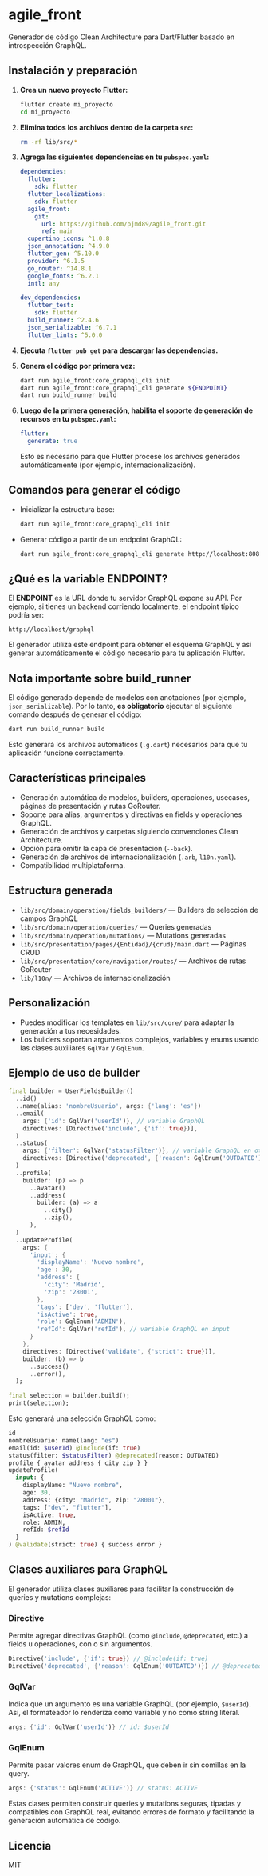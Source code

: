 # agile_front

Generador de código Clean Architecture para Dart/Flutter basado en introspección GraphQL.

## Instalación y preparación

1. **Crea un nuevo proyecto Flutter:**
   ```bash
   flutter create mi_proyecto
   cd mi_proyecto
   ```
2. **Elimina todos los archivos dentro de la carpeta `src`:**
   ```bash
   rm -rf lib/src/*
   ```
3. **Agrega las siguientes dependencias en tu `pubspec.yaml`:**

   ```yaml
   dependencies:
     flutter:
       sdk: flutter
     flutter_localizations:
       sdk: flutter
     agile_front:
       git:
         url: https://github.com/pjmd89/agile_front.git
         ref: main
     cupertino_icons: ^1.0.8
     json_annotation: ^4.9.0
     flutter_gen: ^5.10.0
     provider: ^6.1.5
     go_router: ^14.8.1
     google_fonts: ^6.2.1
     intl: any

   dev_dependencies:
     flutter_test:
       sdk: flutter
     build_runner: ^2.4.6
     json_serializable: ^6.7.1
     flutter_lints: ^5.0.0
   ```

4. **Ejecuta `flutter pub get` para descargar las dependencias.**

5. **Genera el código por primera vez:**
   ```bash
   dart run agile_front:core_graphql_cli init
   dart run agile_front:core_graphql_cli generate ${ENDPOINT}
   dart run build_runner build
   ```

6. **Luego de la primera generación, habilita el soporte de generación de recursos en tu `pubspec.yaml`:**
   ```yaml
   flutter:
     generate: true
   ```
   Esto es necesario para que Flutter procese los archivos generados automáticamente (por ejemplo, internacionalización).

## Comandos para generar el código

- Inicializar la estructura base:
  ```bash
  dart run agile_front:core_graphql_cli init
  ```
- Generar código a partir de un endpoint GraphQL:
  ```bash
  dart run agile_front:core_graphql_cli generate http://localhost:8081
  ```

## ¿Qué es la variable ENDPOINT?

El **ENDPOINT** es la URL donde tu servidor GraphQL expone su API. Por ejemplo, si tienes un backend corriendo localmente, el endpoint típico podría ser:

```
http://localhost/graphql
```

El generador utiliza este endpoint para obtener el esquema GraphQL y así generar automáticamente el código necesario para tu aplicación Flutter.

## Nota importante sobre build_runner
El código generado depende de modelos con anotaciones (por ejemplo, `json_serializable`). Por lo tanto, **es obligatorio** ejecutar el siguiente comando después de generar el código:
```bash
dart run build_runner build
```
Esto generará los archivos automáticos (`.g.dart`) necesarios para que tu aplicación funcione correctamente.

## Características principales
- Generación automática de modelos, builders, operaciones, usecases, páginas de presentación y rutas GoRouter.
- Soporte para alias, argumentos y directivas en fields y operaciones GraphQL.
- Generación de archivos y carpetas siguiendo convenciones Clean Architecture.
- Opción para omitir la capa de presentación (`--back`).
- Generación de archivos de internacionalización (`.arb`, `l10n.yaml`).
- Compatibilidad multiplataforma.

## Estructura generada
- `lib/src/domain/operation/fields_builders/` — Builders de selección de campos GraphQL
- `lib/src/domain/operation/queries/` — Queries generadas
- `lib/src/domain/operation/mutations/` — Mutations generadas
- `lib/src/presentation/pages/{Entidad}/{crud}/main.dart` — Páginas CRUD
- `lib/src/presentation/core/navigation/routes/` — Archivos de rutas GoRouter
- `lib/l10n/` — Archivos de internacionalización

## Personalización
- Puedes modificar los templates en `lib/src/core/` para adaptar la generación a tus necesidades.
- Los builders soportan argumentos complejos, variables y enums usando las clases auxiliares `GqlVar` y `GqlEnum`.

## Ejemplo de uso de builder

```dart
final builder = UserFieldsBuilder()
  ..id()
  ..name(alias: 'nombreUsuario', args: {'lang': 'es'})
  ..email(
    args: {'id': GqlVar('userId')}, // variable GraphQL
    directives: [Directive('include', {'if': true})],
  )
  ..status(
    args: {'filter': GqlVar('statusFilter')}, // variable GraphQL en otro campo
    directives: [Directive('deprecated', {'reason': GqlEnum('OUTDATED')})],
  )
  ..profile(
    builder: (p) => p
      ..avatar()
      ..address(
        builder: (a) => a
          ..city()
          ..zip(),
      ),
  )
  ..updateProfile(
    args: {
      'input': {
        'displayName': 'Nuevo nombre',
        'age': 30,
        'address': {
          'city': 'Madrid',
          'zip': '28001',
        },
        'tags': ['dev', 'flutter'],
        'isActive': true,
        'role': GqlEnum('ADMIN'),
        'refId': GqlVar('refId'), // variable GraphQL en input
      }
    },
    directives: [Directive('validate', {'strict': true})],
    builder: (b) => b
      ..success()
      ..error(),
  );

final selection = builder.build();
print(selection);
```

Esto generará una selección GraphQL como:

```graphql
id
nombreUsuario: name(lang: "es")
email(id: $userId) @include(if: true)
status(filter: $statusFilter) @deprecated(reason: OUTDATED)
profile { avatar address { city zip } }
updateProfile(
  input: {
    displayName: "Nuevo nombre",
    age: 30,
    address: {city: "Madrid", zip: "28001"},
    tags: ["dev", "flutter"],
    isActive: true,
    role: ADMIN,
    refId: $refId
  }
) @validate(strict: true) { success error }
```

## Clases auxiliares para GraphQL

El generador utiliza clases auxiliares para facilitar la construcción de queries y mutations complejas:

### Directive
Permite agregar directivas GraphQL (como `@include`, `@deprecated`, etc.) a fields u operaciones, con o sin argumentos.

```dart
Directive('include', {'if': true}) // @include(if: true)
Directive('deprecated', {'reason': GqlEnum('OUTDATED')}) // @deprecated(reason: OUTDATED)
```

### GqlVar
Indica que un argumento es una variable GraphQL (por ejemplo, `$userId`). Así, el formateador lo renderiza como variable y no como string literal.

```dart
args: {'id': GqlVar('userId')} // id: $userId
```

### GqlEnum
Permite pasar valores enum de GraphQL, que deben ir sin comillas en la query.

```dart
args: {'status': GqlEnum('ACTIVE')} // status: ACTIVE
```

Estas clases permiten construir queries y mutations seguras, tipadas y compatibles con GraphQL real, evitando errores de formato y facilitando la generación automática de código.

## Licencia
MIT
